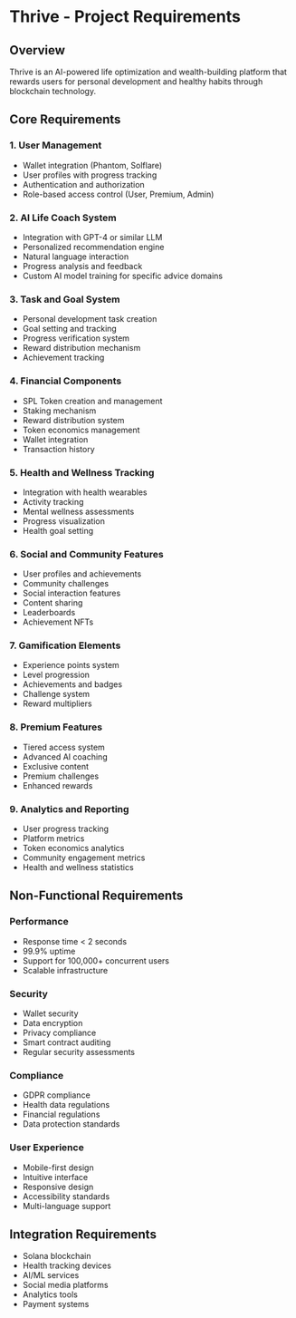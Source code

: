 # Thrive - Project Requirements

## Overview
Thrive is an AI-powered life optimization and wealth-building platform that rewards users for personal development and healthy habits through blockchain technology.

## Core Requirements

### 1. User Management
- Wallet integration (Phantom, Solflare)
- User profiles with progress tracking
- Authentication and authorization
- Role-based access control (User, Premium, Admin)

### 2. AI Life Coach System
- Integration with GPT-4 or similar LLM
- Personalized recommendation engine
- Natural language interaction
- Progress analysis and feedback
- Custom AI model training for specific advice domains

### 3. Task and Goal System
- Personal development task creation
- Goal setting and tracking
- Progress verification system
- Reward distribution mechanism
- Achievement tracking

### 4. Financial Components
- SPL Token creation and management
- Staking mechanism
- Reward distribution system
- Token economics management
- Wallet integration
- Transaction history

### 5. Health and Wellness Tracking
- Integration with health wearables
- Activity tracking
- Mental wellness assessments
- Progress visualization
- Health goal setting

### 6. Social and Community Features
- User profiles and achievements
- Community challenges
- Social interaction features
- Content sharing
- Leaderboards
- Achievement NFTs

### 7. Gamification Elements
- Experience points system
- Level progression
- Achievements and badges
- Challenge system
- Reward multipliers

### 8. Premium Features
- Tiered access system
- Advanced AI coaching
- Exclusive content
- Premium challenges
- Enhanced rewards

### 9. Analytics and Reporting
- User progress tracking
- Platform metrics
- Token economics analytics
- Community engagement metrics
- Health and wellness statistics

## Non-Functional Requirements

### Performance
- Response time < 2 seconds
- 99.9% uptime
- Support for 100,000+ concurrent users
- Scalable infrastructure

### Security
- Wallet security
- Data encryption
- Privacy compliance
- Smart contract auditing
- Regular security assessments

### Compliance
- GDPR compliance
- Health data regulations
- Financial regulations
- Data protection standards

### User Experience
- Mobile-first design
- Intuitive interface
- Responsive design
- Accessibility standards
- Multi-language support

## Integration Requirements
- Solana blockchain
- Health tracking devices
- AI/ML services
- Social media platforms
- Analytics tools
- Payment systems 